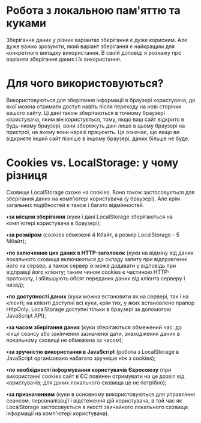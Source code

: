 # Робота з локальною пам'яттю та куками #
Зберігання даних у різних варіантах зберігання є дуже корисним. Але дуже важко зрозуміти, який варіант зберігання є найкращим для конкретного випадку використання. В своїй доповіді я розкажу про варіанти зберігання даних і їх використання.
# Для чого використовуються? #
Використовуються для зберігання інформації в браузері користувача, до якої можна отримати доступ навіть після переходу на нові сторінки вашого сайту.
Ці дані також зберігаються в точному браузері користувача, яким він користується, тому, якщо ваш сайт відкрито в будь-якому браузері, вони збережуть дані лише в цьому браузері на пристрої, на якому вони наразі працюють.
Це означає, що якщо ви відкриєте інший сайт пізніше в іншому браузері, даних більше не буде.
# Cookies vs. LocalStorage: у чому різниця #
Сховище LocalStorage схоже на cookies. Воно також застосовується для зберігання даних на комп'ютері користувача (у браузері). Але крім загальних подібностей є також і багато відмінностей.

**•за місцем зберігання** (куки і дані LocalStorage зберігаються на комп'ютері користувача в браузері);

**•за розміром** (cookies обмежені 4 Кбайт, а розмір LocalStorage - 5 Мбайт);

**•по включенню цих даних в HTTP-заголовок** (куки на відміну від даних локального сховища включаються до складу запиту при відправленні його на сервер, а також сервер їх може додавати у відповідь при відправці його клієнту; таким чином cookies є частиною HTTP-протоколу, і збільшують обсяг переданих даних від клієнта серверу і назад);

**•по доступності даних** (куки можна встановити як на сервері, так і на клієнті; на клієнті доступні всі куки, крім тих, у яких встановлено прапор HttpOnly; LocalStorage доступні тільки в браузері за допомогою JavaScript API);

**•за часом зберігання даних** (куки зберігаються обмежений час: до кінця сеансу або закінчення зазначеної дати, знаходження даних в локальному сховищі не обмежена за часом);

**•за зручністю використання в JavaScript** (робота з LocalStorage в JavaScript організовано набагато зручніше ніж з cookies);

**•по необхідності інформування користувачів Євросоюзу** (при використанні cookies сайт в ЄС повинен отримувати на це дозвіл від користувачів; для даних локального сховища це не потрібно);

**•за призначенням** (куки в основному використовуються для управління сеансом, персоналізації і відстеження дій користувача, в той час як LocalStorage застосовується в якості звичайного локального сховища інформації на комп'ютері користувача).

